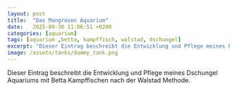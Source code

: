 ```yaml
---
layout: post
title:  "Das Mangroven Aquarium"
date:   2025-09-30 11:06:51 +0200
categories: [aquarium]
tags: [aquarium ,betta, kampffisch, walstad, dschungel]
excerpt: "Dieser Eintrag beschreibt die Entwicklung und Pflege meines Dschungel Aquariums mit Betta Kampffischen nach der Walstad Methode."
image: /assets/tanks/dummy_tank.png
---
```


Dieser Eintrag beschreibt die Entwicklung und Pflege meines Dschungel Aquariums mit Betta Kampffischen nach der Walstad Methode.
